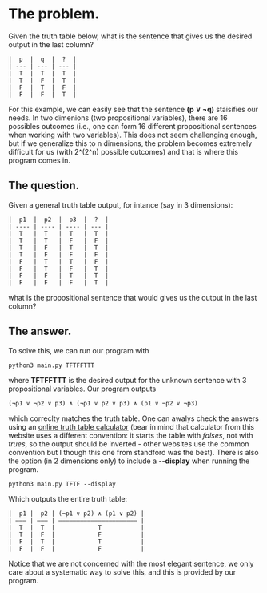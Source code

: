 # The problem. 
Given the truth table below, what is the sentence that gives us the desired output in the last column?
```
|  p  |  q  |  ?  |  
| --- | --- | --- |  
|  T  |  T  |  T  |  
|  T  |  F  |  T  |  
|  F  |  T  |  F  |  
|  F  |  F  |  T  |  
```
For this example, we can easily see that the sentence **(p ∨ ¬q)** staisifies our needs. In two dimenions (two propositional variables),
there are 16 possibles outcomes (i.e., one can form 16 different propositional sentences when working with two variables). This does not seem challenging enough, but if we generalize this to n dimensions, the problem becomes extremely difficult for us (with 2^(2^n) possible outcomes) and that is where this program comes in. 

## The question.
Given a general truth table output, for intance (say in 3 dimensions):
```
|  p1  |  p2  |  p3  |  ?  |
| ---- | ---- | ---- | --- |
|  T   |  T   |  T   |  T  |
|  T   |  T   |  F   |  F  |
|  T   |  F   |  T   |  T  |
|  T   |  F   |  F   |  F  |
|  F   |  T   |  T   |  F  |
|  F   |  T   |  F   |  T  |
|  F   |  F   |  T   |  T  |
|  F   |  F   |  F   |  T  |
```
what is the propositional sentence that would gives us the output in the last column?

## The answer.
To solve this, we can run our program with 
```
python3 main.py TFTFFTTT
```
where **TFTFFTTT** is the desired output for the unknown sentence with 3 propositional variables. Our program outputs
```
(¬p1 ∨ ¬p2 ∨ p3) ∧ (¬p1 ∨ p2 ∨ p3) ∧ (p1 ∨ ¬p2 ∨ ¬p3)
```
which correclty matches the truth table. One can awalys check the answers using an [online truth table calculator](https://web.stanford.edu/class/cs103/tools/truth-table-tool/) (bear in mind that calculator from this website uses a different convention: 
it starts the table with _falses_, not with _trues_, so the output should be inverted - other websites use the common convention but I though this one from standford was the best).
There is also the option (in 2 dimensions only) to include
a **--display** when running the program. 
```
python3 main.py TFTF --display
```
Which outputs the entire truth table:
```
|  p1 |  p2 | (¬p1 ∨ p2) ∧ (p1 ∨ p2) | 
| ––– | ––– | –––––––––––––––––––––– | 
|  T  |  T  |            T           | 
|  T  |  F  |            F           | 
|  F  |  T  |            T           | 
|  F  |  F  |            F           | 
```
Notice that we are not concerned with the most elegant sentence, we only care about a systematic way to solve this, 
and this is provided by our program. 





